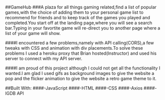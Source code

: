 ##GameHub
###A plaza for all things gaming related,find a list of popular games,with the choice of adding them to your personal game list to recommend for friends and to keep track of the games you played and completed.You start off at the landing page,where you will see a search bar.Typing in your favortite game will re-direct you to another page where a list of your game will show.

####I encountered a few problems,namely with API calling(CORS),a few tweaks with CSS and animation with div placements.To solve these problems I used a heroku proxy that Brian hosted(Instructor) and used his server to connect with my API server.


####I am proud of this project although I could not get all the functionality I wanted.I am glad I used gifs as background images to give the website a pop and the flicker animation to give the website a retro game theme to it.




##Built With:
####-JavaScript
####-HTML
####-CSS
####-Axios
####-IGDB API


